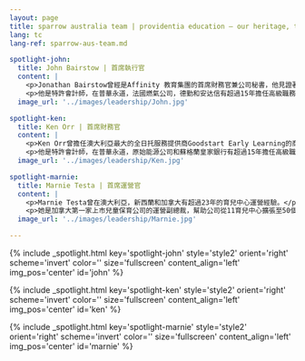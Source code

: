 ```yaml
---
layout: page
title: sparrow australia team | providentia education — our heritage, their future | providentia education | hong kong
lang: tc
lang-ref: sparrow-aus-team.md

spotlight-john:
  title: John Bairstow | 首席執行官
  content: |
    <p>Jonathan Bairstow曾經是Affinity 教育集團的首席財務官兼公司秘書，他見證著Affinity從初創企業發展到擁有100多個托兒中心的教育集團。</p> 
    <p>他是特許會計師，在普華永道，法國燃氣公司，德勤和安达信有超過15年擔任高級職務的經驗。</p>
  image_url: '../images/leadership/John.jpg'

spotlight-ken:
  title: Ken Orr | 首席財務官
  content: |
    <p>Ken Orr曾擔任澳大利亞最大的全日托服務提供商Goodstart Early Learning的商業分析主管。</p>
    <p>他是特許會計師，在普華永道，原始能源公司和蘇格蘭皇家銀行有超過15年擔任高級職務的經驗。</p>
  image_url: '../images/leadership/Ken.jpg'

spotlight-marnie:
  title: Marnie Testa | 首席運營官
  content: |
    <p>Marnie Testa曾在澳大利亞，新西蘭和加拿大有超過23年的育兒中心運營經驗。</p>
    <p>她是加拿大第一家上市兒童保育公司的運營副總裁，幫助公司從11育兒中心擴張至50個。</p>
  image_url: '../images/leadership/Marnie.jpg'

---
```

<!-- john -->
{% include _spotlight.html key='spotlight-john' style='style2' orient='right' scheme='invert' color='' size='fullscreen' content_align='left' img_pos='center' id='john' %}
<!-- ken -->
{% include _spotlight.html key='spotlight-ken' style='style2' orient='right' scheme='invert' color='' size='fullscreen' content_align='left' img_pos='center' id='ken' %}
<!-- marnie -->
{% include _spotlight.html key='spotlight-marnie' style='style2' orient='right' scheme='invert' color='' size='fullscreen' content_align='left' img_pos='center' id='marnie' %}